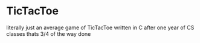 # TicTacToe
literally just an average game of TicTacToe written in C after one year of CS classes thats 3/4 of the way done
